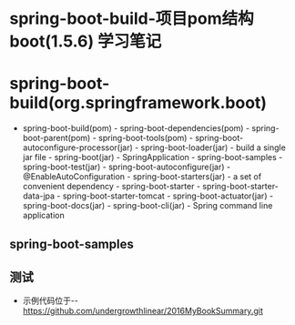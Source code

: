 # spring-boot-build-项目pom结构boot(1.5.6) 学习笔记
# spring-boot-build(org.springframework.boot)
- spring-boot-build(pom)
      - spring-boot-dependencies(pom)
          - spring-boot-parent(pom)
              - spring-boot-tools(pom)
                  - spring-boot-autoconfigure-processor(jar)
                  - spring-boot-loader(jar)
                      - build a single jar file
              - spring-boot(jar)
                  - SpringApplication
              - spring-boot-samples
              - spring-boot-test(jar)
              - spring-boot-autoconfigure(jar)
                  - @EnableAutoConfiguration
              - spring-boot-starters(jar)
                  - a set of convenient dependency
                  - spring-boot-starter
                  - spring-boot-starter-data-jpa
                  - spring-boot-starter-tomcat
              - spring-boot-actuator(jar)
              - spring-boot-docs(jar)
              - spring-boot-cli(jar)
                  - Spring command line application
## spring-boot-samples
## 测试
- 示例代码位于-- https://github.com/undergrowthlinear/2016MyBookSummary.git